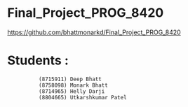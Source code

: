 # Final_Project_PROG_8420

https://github.com/bhattmonarkd/Final_Project_PROG_8420
 
# Students  : 
              (8715911) Deep Bhatt         
              (8758098) Monark Bhatt      
              (8714965) Helly Darji       
              (8804665) Utkarshkumar Patel
